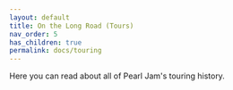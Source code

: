 ```yaml
---
layout: default
title: On the Long Road (Tours)
nav_order: 5
has_children: true
permalink: docs/touring
---
```


Here you can read about all of Pearl Jam's touring history.
